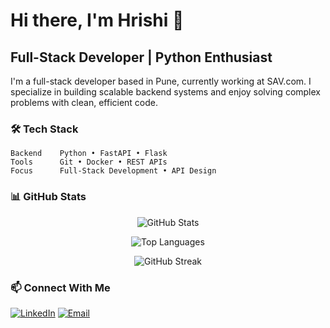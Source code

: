 # Hi there, I'm Hrishi 👋

## Full-Stack Developer | Python Enthusiast

I'm a full-stack developer based in Pune, currently working at SAV.com. I specialize in building scalable backend systems and enjoy solving complex problems with clean, efficient code.

### 🛠️ Tech Stack

```text
Backend    Python • FastAPI • Flask
Tools      Git • Docker • REST APIs
Focus      Full-Stack Development • API Design
```

### 📊 GitHub Stats

<div align="center">
  
![GitHub Stats](https://github-readme-stats.vercel.app/api?username=hrishi-2407&show_icons=true&theme=tokyonight&hide_border=true&bg_color=0D1117&title_color=58A6FF&icon_color=58A6FF&text_color=C9D1D9)

![Top Languages](https://github-readme-stats.vercel.app/api/top-langs/?username=hrishi-2407&layout=compact&theme=tokyonight&hide_border=true&bg_color=0D1117&title_color=58A6FF&text_color=C9D1D9)

![GitHub Streak](https://streak-stats.demolab.com/?user=hrishi-2407&theme=tokyonight&hide_border=true&background=0D1117&ring=58A6FF&fire=58A6FF&currStreakLabel=C9D1D9&stroke=58A6FF)

</div>

### 📫 Connect With Me

[![LinkedIn](https://img.shields.io/badge/LinkedIn-0A66C2?style=for-the-badge&logo=linkedin&logoColor=white)](https://www.linkedin.com/in/hrishikesh-bari/)
[![Email](https://img.shields.io/badge/Email-EA4335?style=for-the-badge&logo=gmail&logoColor=white)](mailto:hrishibari24@gmail.com)
